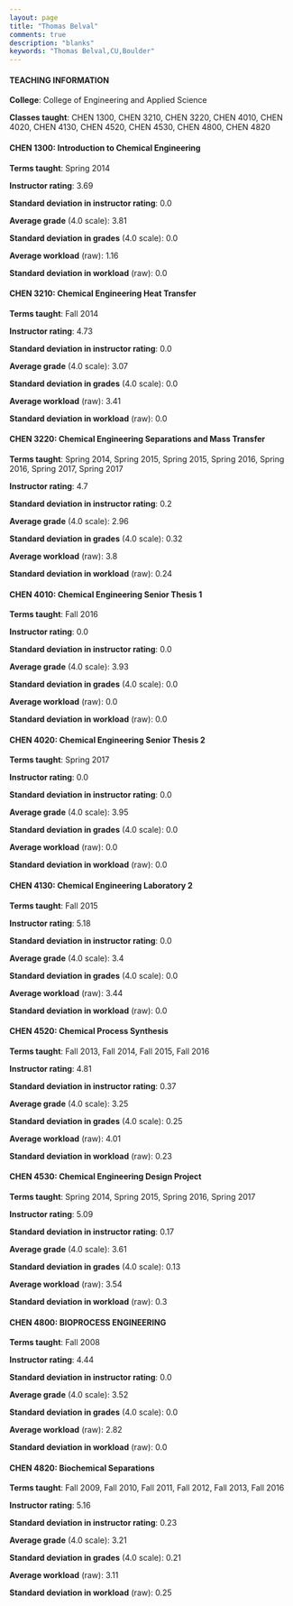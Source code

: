```yaml
---
layout: page
title: "Thomas Belval" 
comments: true
description: "blanks"
keywords: "Thomas Belval,CU,Boulder"
---
```

<head>
<script src="https://ajax.googleapis.com/ajax/libs/jquery/2.1.3/jquery.min.js"></script>
<script src="https://dl.dropboxusercontent.com/s/pc42nxpaw1ea4o9/highcharts.js?dl=0"></script>
<!-- <script src="../assets/js/highcharts.js"></script> -->
<style type="text/css">@font-face {
	font-family: "Bebas Neue";
	src: url(https://www.filehosting.org/file/details/544349/BebasNeue Regular.otf) format("opentype");
	}
	h1.Bebas { 
		font-family: "Bebas Neue", Verdana, Tahoma;
	}
</style>
</head>
	   
#### TEACHING INFORMATION

**College**: College of Engineering and Applied Science

**Classes taught**: CHEN 1300, CHEN 3210, CHEN 3220, CHEN 4010, CHEN 4020, CHEN 4130, CHEN 4520, CHEN 4530, CHEN 4800, CHEN 4820

#### CHEN 1300: Introduction to Chemical Engineering

**Terms taught**: Spring 2014

**Instructor rating**: 3.69

**Standard deviation in instructor rating**: 0.0

**Average grade** (4.0 scale): 3.81

**Standard deviation in grades** (4.0 scale): 0.0

**Average workload** (raw): 1.16

**Standard deviation in workload** (raw): 0.0

#### CHEN 3210: Chemical Engineering Heat Transfer

**Terms taught**: Fall 2014

**Instructor rating**: 4.73

**Standard deviation in instructor rating**: 0.0

**Average grade** (4.0 scale): 3.07

**Standard deviation in grades** (4.0 scale): 0.0

**Average workload** (raw): 3.41

**Standard deviation in workload** (raw): 0.0

#### CHEN 3220: Chemical Engineering Separations and Mass Transfer

**Terms taught**: Spring 2014, Spring 2015, Spring 2015, Spring 2016, Spring 2016, Spring 2017, Spring 2017

**Instructor rating**: 4.7

**Standard deviation in instructor rating**: 0.2

**Average grade** (4.0 scale): 2.96

**Standard deviation in grades** (4.0 scale): 0.32

**Average workload** (raw): 3.8

**Standard deviation in workload** (raw): 0.24

#### CHEN 4010: Chemical Engineering Senior Thesis 1

**Terms taught**: Fall 2016

**Instructor rating**: 0.0

**Standard deviation in instructor rating**: 0.0

**Average grade** (4.0 scale): 3.93

**Standard deviation in grades** (4.0 scale): 0.0

**Average workload** (raw): 0.0

**Standard deviation in workload** (raw): 0.0

#### CHEN 4020: Chemical Engineering Senior Thesis 2

**Terms taught**: Spring 2017

**Instructor rating**: 0.0

**Standard deviation in instructor rating**: 0.0

**Average grade** (4.0 scale): 3.95

**Standard deviation in grades** (4.0 scale): 0.0

**Average workload** (raw): 0.0

**Standard deviation in workload** (raw): 0.0

#### CHEN 4130: Chemical Engineering Laboratory 2

**Terms taught**: Fall 2015

**Instructor rating**: 5.18

**Standard deviation in instructor rating**: 0.0

**Average grade** (4.0 scale): 3.4

**Standard deviation in grades** (4.0 scale): 0.0

**Average workload** (raw): 3.44

**Standard deviation in workload** (raw): 0.0

#### CHEN 4520: Chemical Process Synthesis

**Terms taught**: Fall 2013, Fall 2014, Fall 2015, Fall 2016

**Instructor rating**: 4.81

**Standard deviation in instructor rating**: 0.37

**Average grade** (4.0 scale): 3.25

**Standard deviation in grades** (4.0 scale): 0.25

**Average workload** (raw): 4.01

**Standard deviation in workload** (raw): 0.23

#### CHEN 4530: Chemical Engineering Design Project

**Terms taught**: Spring 2014, Spring 2015, Spring 2016, Spring 2017

**Instructor rating**: 5.09

**Standard deviation in instructor rating**: 0.17

**Average grade** (4.0 scale): 3.61

**Standard deviation in grades** (4.0 scale): 0.13

**Average workload** (raw): 3.54

**Standard deviation in workload** (raw): 0.3

#### CHEN 4800: BIOPROCESS ENGINEERING

**Terms taught**: Fall 2008

**Instructor rating**: 4.44

**Standard deviation in instructor rating**: 0.0

**Average grade** (4.0 scale): 3.52

**Standard deviation in grades** (4.0 scale): 0.0

**Average workload** (raw): 2.82

**Standard deviation in workload** (raw): 0.0

#### CHEN 4820: Biochemical Separations

**Terms taught**: Fall 2009, Fall 2010, Fall 2011, Fall 2012, Fall 2013, Fall 2016

**Instructor rating**: 5.16

**Standard deviation in instructor rating**: 0.23

**Average grade** (4.0 scale): 3.21

**Standard deviation in grades** (4.0 scale): 0.21

**Average workload** (raw): 3.11

**Standard deviation in workload** (raw): 0.25

